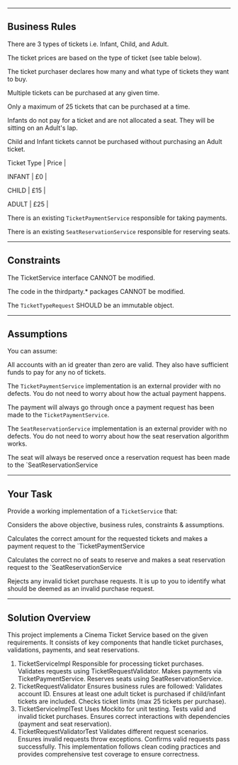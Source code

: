 -----------------------------
Business Rules
-----------------------------

There are 3 types of tickets i.e. Infant, Child, and Adult.

The ticket prices are based on the type of ticket (see table below).

The ticket purchaser declares how many and what type of tickets they want to buy.

Multiple tickets can be purchased at any given time.

 Only a maximum of 25 tickets that can be purchased at a time.

Infants do not pay for a ticket and are not allocated a seat. They will be sitting on an Adult's lap.

Child and Infant tickets cannot be purchased without purchasing an Adult ticket.

 

Ticket Type    |     Price   |

INFANT         |    £0       |

CHILD          |    £15      |

ADULT          |    £25      |

 There is an existing `TicketPaymentService` responsible for taking payments.

 There is an existing `SeatReservationService` responsible for reserving seats.

-----------------------------
Constraints
-----------------------------

The TicketService interface CANNOT be modified.

The code in the thirdparty.* packages CANNOT be modified.

The `TicketTypeRequest` SHOULD be an immutable object.

-----------------------------
Assumptions
-----------------------------

You can assume:

 All accounts with an id greater than zero are valid. They also have sufficient funds to pay for any no of tickets.

The `TicketPaymentService` implementation is an external provider with no defects. You do not need to worry about how the actual payment happens.

The payment will always go through once a payment request has been made to the `TicketPaymentService`.

The `SeatReservationService` implementation is an external provider with no defects. You do not need to worry about how the seat reservation algorithm works.

The seat will always be reserved once a reservation request has been made to the `SeatReservationService

-----------------------------
Your Task
-----------------------------

Provide a working implementation of a `TicketService` that:

Considers the above objective, business rules, constraints & assumptions.

Calculates the correct amount for the requested tickets and makes a payment request to the `TicketPaymentService

Calculates the correct no of seats to reserve and makes a seat reservation request to the `SeatReservationService

Rejects any invalid ticket purchase requests. It is up to you to identify what should be deemed as an invalid purchase request.

-----------------------------
Solution Overview
-----------------------------

This project implements a Cinema Ticket Service based on the given requirements. It consists of key components that handle ticket purchases, validations, payments, and seat reservations.

1. TicketServiceImpl
Responsible for processing ticket purchases.
Validates requests using TicketRequestValidator.
Makes payments via TicketPaymentService.
Reserves seats using SeatReservationService.
2. TicketRequestValidator
Ensures business rules are followed:
Validates account ID.
Ensures at least one adult ticket is purchased if child/infant tickets are included.
Checks ticket limits (max 25 tickets per purchase).
3. TicketServiceImplTest
Uses Mockito for unit testing.
Tests valid and invalid ticket purchases.
Ensures correct interactions with dependencies (payment and seat reservation).
4. TicketRequestValidatorTest
Validates different request scenarios.
Ensures invalid requests throw exceptions.
Confirms valid requests pass successfully.
This implementation follows clean coding practices and provides comprehensive test coverage to ensure correctness.
